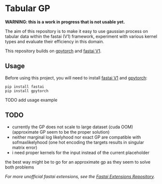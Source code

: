 # Tabular GP

**WARNING: this is a work in progress that is not usable yet.**

The aim of this repository is to make it easy to use gaussian process on tabular data within the fastai (V1) framework, 
experiment with various kernel types 
and evaluate their efficiency in this domain.

This repository builds on [gpytorch](https://gpytorch.ai/) and [fastai V1](https://docs.fast.ai/).

## Usage

Before using this project, you will need to install [fastai V1](https://docs.fast.ai/) and [gpytorch](https://gpytorch.ai/):

```
pip install fastai
pip install gpytorch
```

TODO add usage example

## TODO

- currently the GP does not scale to large dataset (cuda OOM) (approximate GP seem to be the proper solution)
- neither marginal log likelyhood nor exact GP are compatible with sofmaxlikelyhood (one hot encoding the targets results in singular matrix error)
- i need proper kernels for the input instead of the current placeholder

the best way might be to go for an approximate gp as they seem to solve both problems

*For more unofficial fastai extensions, see the [Fastai Extensions Repository](https://github.com/nestordemeure/fastai-extensions-repository).*